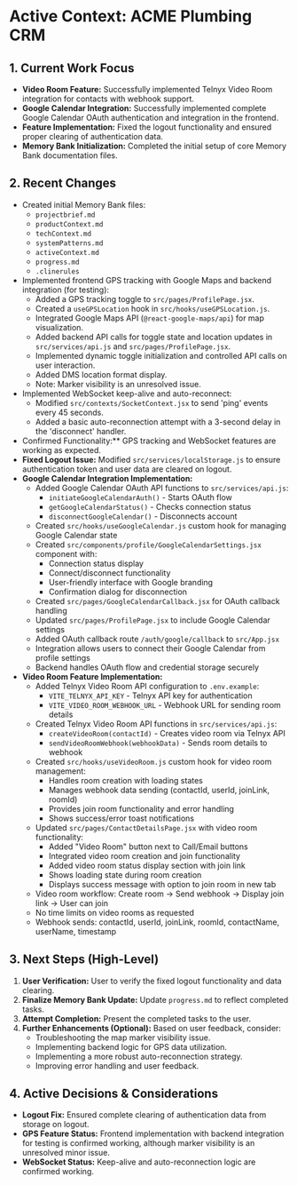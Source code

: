 # Active Context: ACME Plumbing CRM

## 1. Current Work Focus

*   **Video Room Feature:** Successfully implemented Telnyx Video Room integration for contacts with webhook support.
*   **Google Calendar Integration:** Successfully implemented complete Google Calendar OAuth authentication and integration in the frontend.
*   **Feature Implementation:** Fixed the logout functionality and ensured proper clearing of authentication data.
*   **Memory Bank Initialization:** Completed the initial setup of core Memory Bank documentation files.

## 2. Recent Changes

*   Created initial Memory Bank files:
    *   `projectbrief.md`
    *   `productContext.md`
    *   `techContext.md`
    *   `systemPatterns.md`
    *   `activeContext.md`
    *   `progress.md`
    *   `.clinerules`
*   Implemented frontend GPS tracking with Google Maps and backend integration (for testing):
    *   Added a GPS tracking toggle to `src/pages/ProfilePage.jsx`.
    *   Created a `useGPSLocation` hook in `src/hooks/useGPSLocation.js`.
    *   Integrated Google Maps API (`@react-google-maps/api`) for map visualization.
    *   Added backend API calls for toggle state and location updates in `src/services/api.js` and `src/pages/ProfilePage.jsx`.
    *   Implemented dynamic toggle initialization and controlled API calls on user interaction.
    *   Added DMS location format display.
    *   Note: Marker visibility is an unresolved issue.
*   Implemented WebSocket keep-alive and auto-reconnect:
    *   Modified `src/contexts/SocketContext.jsx` to send 'ping' events every 45 seconds.
    *   Added a basic auto-reconnection attempt with a 3-second delay in the 'disconnect' handler.
*   Confirmed Functionality:** GPS tracking and WebSocket features are working as expected.
*   **Fixed Logout Issue:** Modified `src/services/localStorage.js` to ensure authentication token and user data are cleared on logout.
*   **Google Calendar Integration Implementation:**
    *   Added Google Calendar OAuth API functions to `src/services/api.js`:
        - `initiateGoogleCalendarAuth()` - Starts OAuth flow
        - `getGoogleCalendarStatus()` - Checks connection status
        - `disconnectGoogleCalendar()` - Disconnects account
    *   Created `src/hooks/useGoogleCalendar.js` custom hook for managing Google Calendar state
    *   Created `src/components/profile/GoogleCalendarSettings.jsx` component with:
        - Connection status display
        - Connect/disconnect functionality
        - User-friendly interface with Google branding
        - Confirmation dialog for disconnection
    *   Created `src/pages/GoogleCalendarCallback.jsx` for OAuth callback handling
    *   Updated `src/pages/ProfilePage.jsx` to include Google Calendar settings
    *   Added OAuth callback route `/auth/google/callback` to `src/App.jsx`
    *   Integration allows users to connect their Google Calendar from profile settings
    *   Backend handles OAuth flow and credential storage securely
*   **Video Room Feature Implementation:**
    *   Added Telnyx Video Room API configuration to `.env.example`:
        - `VITE_TELNYX_API_KEY` - Telnyx API key for authentication
        - `VITE_VIDEO_ROOM_WEBHOOK_URL` - Webhook URL for sending room details
    *   Created Telnyx Video Room API functions in `src/services/api.js`:
        - `createVideoRoom(contactId)` - Creates video room via Telnyx API
        - `sendVideoRoomWebhook(webhookData)` - Sends room details to webhook
    *   Created `src/hooks/useVideoRoom.js` custom hook for video room management:
        - Handles room creation with loading states
        - Manages webhook data sending (contactId, userId, joinLink, roomId)
        - Provides join room functionality and error handling
        - Shows success/error toast notifications
    *   Updated `src/pages/ContactDetailsPage.jsx` with video room functionality:
        - Added "Video Room" button next to Call/Email buttons
        - Integrated video room creation and join functionality
        - Added video room status display section with join link
        - Shows loading state during room creation
        - Displays success message with option to join room in new tab
    *   Video room workflow: Create room → Send webhook → Display join link → User can join
    *   No time limits on video rooms as requested
    *   Webhook sends: contactId, userId, joinLink, roomId, contactName, userName, timestamp

## 3. Next Steps (High-Level)

1.  **User Verification:** User to verify the fixed logout functionality and data clearing.
2.  **Finalize Memory Bank Update:** Update `progress.md` to reflect completed tasks.
3.  **Attempt Completion:** Present the completed tasks to the user.
4.  **Further Enhancements (Optional):** Based on user feedback, consider:
    *   Troubleshooting the map marker visibility issue.
    *   Implementing backend logic for GPS data utilization.
    *   Implementing a more robust auto-reconnection strategy.
    *   Improving error handling and user feedback.

## 4. Active Decisions & Considerations

*   **Logout Fix:** Ensured complete clearing of authentication data from storage on logout.
*   **GPS Feature Status:** Frontend implementation with backend integration for testing is confirmed working, although marker visibility is an unresolved minor issue.
*   **WebSocket Status:** Keep-alive and auto-reconnection logic are confirmed working.
